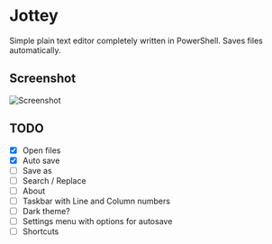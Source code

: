 # Jottey
Simple plain text editor completely written in PowerShell. 
Saves files automatically.

## Screenshot
![Screenshot](https://user-images.githubusercontent.com/19732805/48641269-80084200-e9d9-11e8-950f-1c4af03fb34d.png)

## TODO
- [x] Open files
- [x] Auto save
- [ ] Save as
- [ ] Search / Replace
- [ ] About
- [ ] Taskbar with Line and Column numbers
- [ ] Dark theme?
- [ ] Settings menu with options for autosave
- [ ] Shortcuts
